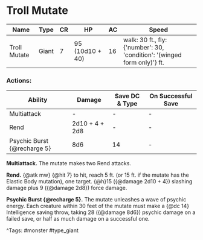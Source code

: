 # Troll Mutate

| Name | Type | CR | HP | AC | Speed |
|------|------|----|----|----|-------|
| Troll Mutate | Giant | 7 | 95 (10d10 + 40) | 16 | walk: 30 ft., fly: {'number': 30, 'condition': '(winged form only)'} ft. |

### Actions:

| Ability | Damage | Save DC & Type | On Successful Save |
|---------|--------|----------------|--------------------|
| Multiattack | - | - | - |
| Rend | 2d10 + 4 + 2d8 | - | - |
| Psychic Burst {@recharge 5} | 8d6 | 14 | - |


**Multiattack.** The mutate makes two Rend attacks.

**Rend.** {@atk mw} {@hit 7} to hit, reach 5 ft. (or 15 ft. if the mutate has the Elastic Body mutation), one target. {@h}15 ({@damage 2d10 + 4}) slashing damage plus 9 ({@damage 2d8}) force damage.

**Psychic Burst {@recharge 5}.** The mutate unleashes a wave of psychic energy. Each creature within 30 feet of the mutate must make a {@dc 14} Intelligence saving throw, taking 28 ({@damage 8d6}) psychic damage on a failed save, or half as much damage on a successful one.

^Tags: #monster #type_giant